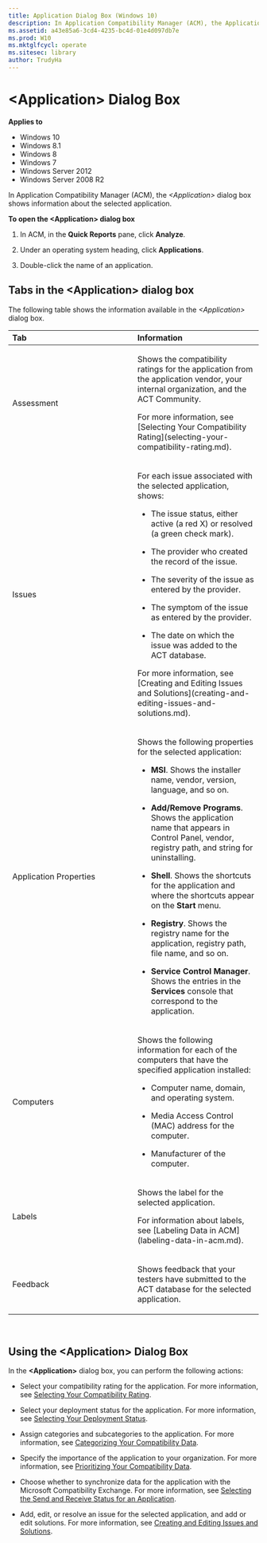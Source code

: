 ```yaml
---
title: Application Dialog Box (Windows 10)
description: In Application Compatibility Manager (ACM), the Application dialog box shows information about the selected application.
ms.assetid: a43e85a6-3cd4-4235-bc4d-01e4d097db7e
ms.prod: W10
ms.mktglfcycl: operate
ms.sitesec: library
author: TrudyHa
---
```


# &lt;Application&gt; Dialog Box


**Applies to**

-   Windows 10
-   Windows 8.1
-   Windows 8
-   Windows 7
-   Windows Server 2012
-   Windows Server 2008 R2

In Application Compatibility Manager (ACM), the *&lt;Application&gt;* dialog box shows information about the selected application.

**To open the &lt;Application&gt; dialog box**

1.  In ACM, in the **Quick Reports** pane, click **Analyze**.

2.  Under an operating system heading, click **Applications**.

3.  Double-click the name of an application.

## <a href="" id="tabs-in-the--application--dialog-box"></a>Tabs in the &lt;Application&gt; dialog box


The following table shows the information available in the *&lt;Application&gt;* dialog box.

<table>
<colgroup>
<col width="50%" />
<col width="50%" />
</colgroup>
<thead>
<tr class="header">
<th align="left">Tab</th>
<th align="left">Information</th>
</tr>
</thead>
<tbody>
<tr class="odd">
<td align="left"><p>Assessment</p></td>
<td align="left"><p>Shows the compatibility ratings for the application from the application vendor, your internal organization, and the ACT Community.</p>
<p>For more information, see [Selecting Your Compatibility Rating](selecting-your-compatibility-rating.md).</p></td>
</tr>
<tr class="even">
<td align="left"><p>Issues</p></td>
<td align="left"><p>For each issue associated with the selected application, shows:</p>
<ul>
<li><p>The issue status, either active (a red X) or resolved (a green check mark).</p></li>
<li><p>The provider who created the record of the issue.</p></li>
<li><p>The severity of the issue as entered by the provider.</p></li>
<li><p>The symptom of the issue as entered by the provider.</p></li>
<li><p>The date on which the issue was added to the ACT database.</p></li>
</ul>
<p>For more information, see [Creating and Editing Issues and Solutions](creating-and-editing-issues-and-solutions.md).</p></td>
</tr>
<tr class="odd">
<td align="left"><p>Application Properties</p></td>
<td align="left"><p>Shows the following properties for the selected application:</p>
<ul>
<li><p><strong>MSI</strong>. Shows the installer name, vendor, version, language, and so on.</p></li>
<li><p><strong>Add/Remove Programs</strong>. Shows the application name that appears in Control Panel, vendor, registry path, and string for uninstalling.</p></li>
<li><p><strong>Shell</strong>. Shows the shortcuts for the application and where the shortcuts appear on the <strong>Start</strong> menu.</p></li>
<li><p><strong>Registry</strong>. Shows the registry name for the application, registry path, file name, and so on.</p></li>
<li><p><strong>Service Control Manager</strong>. Shows the entries in the <strong>Services</strong> console that correspond to the application.</p></li>
</ul></td>
</tr>
<tr class="even">
<td align="left"><p>Computers</p></td>
<td align="left"><p>Shows the following information for each of the computers that have the specified application installed:</p>
<ul>
<li><p>Computer name, domain, and operating system.</p></li>
<li><p>Media Access Control (MAC) address for the computer.</p></li>
<li><p>Manufacturer of the computer.</p></li>
</ul></td>
</tr>
<tr class="odd">
<td align="left"><p>Labels</p></td>
<td align="left"><p>Shows the label for the selected application.</p>
<p>For information about labels, see [Labeling Data in ACM](labeling-data-in-acm.md).</p></td>
</tr>
<tr class="even">
<td align="left"><p>Feedback</p></td>
<td align="left"><p>Shows feedback that your testers have submitted to the ACT database for the selected application.</p></td>
</tr>
</tbody>
</table>

 

## <a href="" id="using-the--application--dialog-box"></a>Using the &lt;Application&gt; Dialog Box


In the **&lt;Application&gt;** dialog box, you can perform the following actions:

-   Select your compatibility rating for the application. For more information, see [Selecting Your Compatibility Rating](selecting-your-compatibility-rating.md).

-   Select your deployment status for the application. For more information, see [Selecting Your Deployment Status](selecting-your-deployment-status.md).

-   Assign categories and subcategories to the application. For more information, see [Categorizing Your Compatibility Data](categorizing-your-compatibility-data.md).

-   Specify the importance of the application to your organization. For more information, see [Prioritizing Your Compatibility Data](prioritizing-your-compatibility-data.md).

-   Choose whether to synchronize data for the application with the Microsoft Compatibility Exchange. For more information, see [Selecting the Send and Receive Status for an Application](selecting-the-send-and-receive-status-for-an-application.md).

-   Add, edit, or resolve an issue for the selected application, and add or edit solutions. For more information, see [Creating and Editing Issues and Solutions](creating-and-editing-issues-and-solutions.md).

 

 





